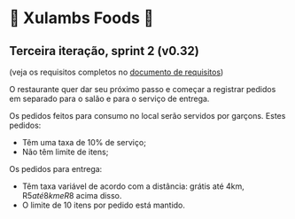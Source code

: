 ﻿# 🍕 Xulambs Foods 🍔

## Terceira iteração, sprint 2 (v0.32)
(veja os requisitos completos no [documento de requisitos](doc/requisitos.md))

O restaurante quer dar seu próximo passo e começar a registrar pedidos em separado para o salão e para o serviço de entrega.

Os pedidos feitos para consumo no local serão servidos por garçons. Estes pedidos:
  
  - Têm uma taxa de 10% de serviço;
  - Não têm limite de itens;
  
Os pedidos para entrega:

  - Têm taxa variável de acordo com a distância: grátis até 4km, R$5 até 8km e R$8 acima disso.
  - O limite de 10 itens por pedido está mantido.
  

